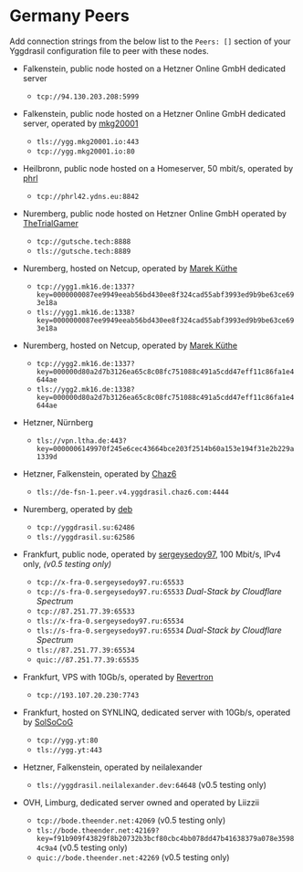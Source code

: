 # Germany Peers

Add connection strings from the below list to the `Peers: []` section of your
Yggdrasil configuration file to peer with these nodes.

* Falkenstein, public node hosted on a Hetzner Online GmbH dedicated server
  * `tcp://94.130.203.208:5999`

* Falkenstein, public node hosted on a Hetzner Online GmbH dedicated server, operated by [mkg20001](https://github.com/mkg20001)
  * `tls://ygg.mkg20001.io:443`
  * `tcp://ygg.mkg20001.io:80`

* Heilbronn, public node hosted on a Homeserver, 50 mbit/s, operated by [phrl](http://phrl42.ydns.eu)
  * `tcp://phrl42.ydns.eu:8842`

* Nuremberg, public node hosted on Hetzner Online GmbH operated by [TheTrialGamer](https://gutsche.tech)
  * `tcp://gutsche.tech:8888`
  * `tls://gutsche.tech:8889`

* Nuremberg, hosted on Netcup, operated by [Marek Küthe](https://mk16.de/)
  * `tcp://ygg1.mk16.de:1337?key=0000000087ee9949eeab56bd430ee8f324cad55abf3993ed9b9be63ce693e18a`
  * `tls://ygg1.mk16.de:1338?key=0000000087ee9949eeab56bd430ee8f324cad55abf3993ed9b9be63ce693e18a`

* Nuremberg, hosted on Netcup, operated by [Marek Küthe](https://mk16.de/)
  * `tcp://ygg2.mk16.de:1337?key=000000d80a2d7b3126ea65c8c08fc751088c491a5cdd47eff11c86fa1e4644ae`
  * `tls://ygg2.mk16.de:1338?key=000000d80a2d7b3126ea65c8c08fc751088c491a5cdd47eff11c86fa1e4644ae`

* Hetzner, Nürnberg
  * `tls://vpn.ltha.de:443?key=0000006149970f245e6cec43664bce203f2514b60a153e194f31e2b229a1339d`

* Hetzner, Falkenstein, operated by [Chaz6](https://github.com/chaz6)
  * `tls://de-fsn-1.peer.v4.yggdrasil.chaz6.com:4444`

* Nuremberg, operated by [deb](https://ysl.su)
  * `tcp://yggdrasil.su:62486`
  * `tls://yggdrasil.su:62586`

* Frankfurt, public node, operated by [sergeysedoy97](https://t.me/sergeysedoy97), 100 Mbit/s, IPv4 only, *(v0.5 testing only)*
  * `tcp://x-fra-0.sergeysedoy97.ru:65533`
  * `tcp://s-fra-0.sergeysedoy97.ru:65533` _Dual-Stack by Cloudflare Spectrum_
  * `tcp://87.251.77.39:65533`
  * `tls://x-fra-0.sergeysedoy97.ru:65534`
  * `tls://s-fra-0.sergeysedoy97.ru:65534` _Dual-Stack by Cloudflare Spectrum_
  * `tls://87.251.77.39:65534`
  * `quic://87.251.77.39:65535`

* Frankfurt, VPS with 10Gb/s, operated by [Revertron](https://github.com/Revertron)
  * `tcp://193.107.20.230:7743`

* Frankfurt, hosted on SYNLINQ, dedicated server with 10Gb/s, operated by [SolSoCoG](https://ieji.de/@solsocog)
  * `tcp://ygg.yt:80`
  * `tls://ygg.yt:443`

* Hetzner, Falkenstein, operated by neilalexander
  * `tls://yggdrasil.neilalexander.dev:64648` (v0.5 testing only)

* OVH, Limburg, dedicated server owned and operated by Liizzii
  * `tcp://bode.theender.net:42069` (v0.5 testing only)
  * `tls://bode.theender.net:42169?key=f91b909f43829f8b20732b3bcf80cbc4bb078dd47b41638379a078e35984c9a4` (v0.5 testing only)
  * `quic://bode.theender.net:42269` (v0.5 testing only)
